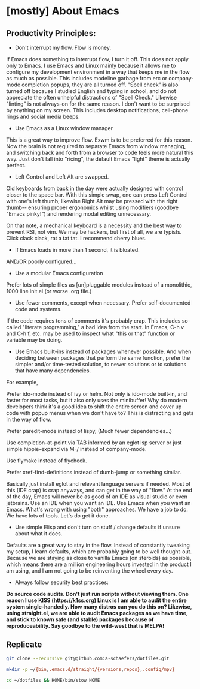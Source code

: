 # [mostly] About Emacs

## Productivity Principles:

- Don't interrupt my flow. Flow is money.

If Emacs does something to interrupt flow, I turn it off. This does not apply only to Emacs. I use Emacs and Linux mainly because it allows me to configure my development environment in a way that keeps me in the flow as much as possible. This includes modeline garbage from erc or company-mode completion popups, they are all turned off. "Spell check" is also turned off because I studied English and typing in school, and do not appreciate the often unhelpful distractions of "Spell Check." Likewise "linting" is not always-on for the same reason. I don't want to be surprised by anything on my screen. This includes desktop notifications, cell-phone rings and social media beeps.

- Use Emacs as a Linux window manager

This is a great way to improve flow. Exwm is to be preferred for this reason. Now the brain is not required to separate Emacs from window managing, and switching back and forth from a browser to code feels more natural this way. Just don't fall into "ricing", the default Emacs "light" theme is actually perfect.

- Left Control and Left Alt are swapped.

Old keyboards from back in the day were actually designed with control closer to the space bar. With this simple swap, one can press Left Control with one's left thumb; likewise Right Alt may be pressed with the right thumb-- ensuring proper ergonomics whilst using modifiers (goodbye "Emacs pinky!") and rendering modal editing unnecessary.

On that note, a mechanical keyboard is a necessity and the best way to prevent RSI, not vim. We may be hackers, but first of all, we are typists. Click clack clack, rat a tat tat. I recommend cherry blues.

- If Emacs loads in more than 1 second, it is bloated.

AND/OR poorly configured...

- Use a modular Emacs configuration

Prefer lots of simple files as [un]pluggable modules instead of a monolithic, 1000 line init.el (or worse .org file.)

- Use fewer comments, except when necessary. Prefer self-documented code and systems.

If the code requires tons of comments it's probably crap. This includes so-called "literate programming," a bad idea from the start. In Emacs, C-h v and C-h f, etc. may be used to inspect what "this or that" function or variable may be doing.

- Use Emacs built-ins instead of packages whenever possible. And when deciding between packages that perform the same function, prefer the simpler and/or time-tested solution, to newer solutions or to solutions that have many dependencies.

For example,

Prefer ido-mode instead of ivy or helm. Not only is ido-mode built-in, and faster for most tasks, but it also only uses the minibuffer! Why do modern developers think it's a good idea to shift the entire screen and cover up code with popup menus when we don't have to? This is distracting and gets in the way of flow.

Prefer paredit-mode instead of lispy, (Much fewer dependencies...)

Use completion-at-point via TAB informed by an eglot lsp server or just simple hippie-expand via M-/ instead of company-mode.

Use flymake instead of flycheck.

Prefer xref-find-definitions instead of dumb-jump or something similar.

Basically just install eglot and relevant language servers if needed. Most of this (IDE crap) is crap anyways, and can get in the way of "flow." At the end of the day, Emacs will never be as good of an IDE as visual studio or even jetbrains. Use an IDE when you want an IDE. Use Emacs when you want an Emacs. What's wrong with using "both" approaches. We have a job to do. We have lots of tools. Let's do get it done.

- Use simple Elisp and don't turn on stuff / change defaults if unsure about what it does.

Defaults are a great way to stay in the flow. Instead of constantly tweaking my setup, I learn defaults, which are probably going to be well thought-out. Because we are staying as close to vanilla Emacs (on steroids) as possible, which means there are a million engineering hours invested in the product I am using, and I am not going to be reinventing the wheel every day.

- Always follow security best practices:

**Do source code audits. Don't just run scripts without viewing them. One reason I use KISS (https://k1ss.org) Linux is I am able to audit the entire system single-handedly. How many distros can you do this on? Likewise, using straight.el, we are able to audit Emacs packages as we have time, and stick to known safe (and stable) packages because of reproduceability. Say goodbye to the wild-west that is MELPA!**

## Replicate
```bash
git clone --recursive git@github.com:a-schaefers/dotfiles.git

mkdir -p ~/{bin,.emacs.d/straight/{versions,repos},.config/mpv}

cd ~/dotfiles && HOME/bin/stow HOME
```
